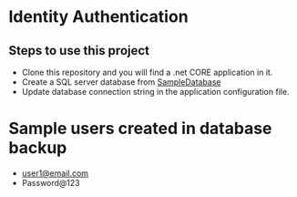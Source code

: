 # Identity Authentication

## Steps to use this project
- Clone this repository and you will find a .net CORE application in it.
- Create a SQL server database from [SampleDatabase](./SampleDatabase)
- Update database connection string in the application configuration file.

# Sample users created in database backup
- user1@email.com
- Password@123
